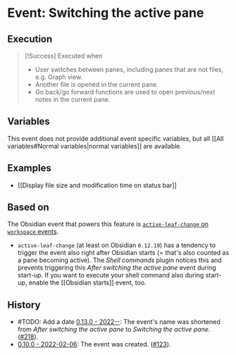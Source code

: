 # Event: Switching the active pane

## Execution
> [!Success] Executed when
> - User switches between panes, including panes that are not files, e.g. Graph view.
> - Another file is opened in the current pane.
> - Go back/go forward functions are used to open previous/next notes in the current pane.

## Variables
This event does not provide additional event specific variables, but all [[All variables#Normal variables|normal variables]] are available.

## Examples
- [[Display file size and modification time on status bar]]

## Based on
The Obsidian event that powers this feature is [`active-leaf-change` on `workspace` events](https://github.com/obsidianmd/obsidian-api/blob/763a243b4ec295c9c460560e9b227c8f18d8199b/obsidian.d.ts#L3576).

- `active-leaf-change` (at least on Obsidian `0.12.19`) has a tendency to trigger the event also right after Obsidian starts (= that's also counted as a pane becoming active). The *Shell commands* plugin notices this and prevents triggering this *After switching the active pane* event during start-up. If you want to execute your shell command also during start-up, enable the [[Obsidian starts]] event, too.

## History
- #TODO: Add a date [0.13.0 - 2022--](https://github.com/Taitava/obsidian-shellcommands/blob/main/CHANGELOG.md#00---2022--): The event's name was shortened from *After switching the active pane* to *Switching the active pane*. ([#218](https://github.com/Taitava/obsidian-shellcommands/issues/218)).
- [0.10.0 - 2022-02-06](https://github.com/Taitava/obsidian-shellcommands/blob/main/CHANGELOG.md#0100---2022-02-06): The event was created. ([#123](https://github.com/Taitava/obsidian-shellcommands/issues/123)).